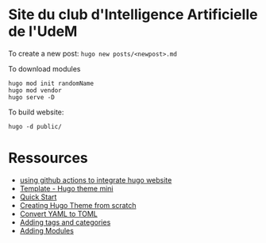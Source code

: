 # Site du club d'Intelligence Artificielle de l'UdeM


To create a new post: `hugo new posts/<newpost>.md`

To download modules
```
hugo mod init randomName
hugo mod vendor
hugo serve -D
```

To build website:
```
hugo -d public/
```


# Ressources


- [using github actions to integrate hugo website](https://schnerring.net/blog/create-a-hugo-website-with-github-pages-github-actions-and-cloudflare/)
- [Template - Hugo theme mini](https://github.com/nodejh/hugo-theme-mini/blob/master/exampleSite/content)
- [Quick Start](https://gohugo.io/getting-started/quick-start/)
- [Creating Hugo Theme from scratch](https://retrolog.io/blog/creating-a-hugo-theme-from-scratch/)
- [Convert YAML to TOML](https://www.convertsimple.com/convert-yaml-to-toml/)
- [Adding tags and categories](https://discourse.gohugo.io/t/how-to-add-tag-and-category/3202)
- [Adding Modules](https://stackoverflow.com/questions/68727583/module-files-not-downloading-for-themes)

